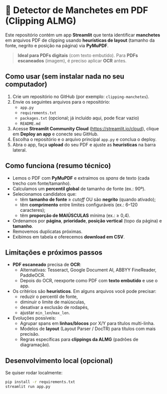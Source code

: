# 📰 Detector de Manchetes em PDF (Clipping ALMG)

Este repositório contém um app **Streamlit** que tenta identificar **manchetes** em arquivos PDF de clipping
usando **heurísticas de layout** (tamanho da fonte, negrito e posição na página) via **PyMuPDF**.

> **Ideal para PDFs digitais** (com texto embutido). Para **PDFs escaneados** (imagem), é preciso aplicar **OCR** antes.

## Como usar (sem instalar nada no seu computador)

1. Crie um repositório no GitHub (por exemplo: `clipping-manchetes`).
2. Envie os seguintes arquivos para o repositório:
   - `app.py`
   - `requirements.txt`
   - `packages.txt` (opcional; já incluído aqui, pode ficar vazio)
   - `README.md`
3. Acesse **Streamlit Community Cloud** (https://streamlit.io/cloud), clique em **Deploy an app** e conecte seu GitHub.
4. Escolha o repositório e o arquivo principal `app.py` e conclua o deploy.
5. Abra o app, faça **upload** do seu PDF e ajuste as **heurísticas** na barra lateral.

## Como funciona (resumo técnico)

- Lemos o PDF com **PyMuPDF** e extraímos os *spans* de texto (cada trecho com fonte/tamanho).
- Calculamos um **percentil global** de tamanho de fonte (ex.: 90º).
- Selecionamos candidatos que:
  - têm **tamanho de fonte** ≥ *cutoff* OU são **negrito** (quando ativado);
  - têm **comprimento** entre limites configuráveis (ex.: 6–120 caracteres);
  - têm **proporção de MAIÚSCULAS** mínima (ex.: ≥ 0,4).
- Ordenamos por **página**, **prioridade**, **posição vertical** (topo da página) e **tamanho**.
- Removemos duplicatas próximas.
- Exibimos em tabela e oferecemos **download em CSV**.

## Limitações e próximos passos

- **PDF escaneado** precisa de **OCR**:
  - Alternativas: Tesseract, Google Document AI, ABBYY FineReader, PaddleOCR.
  - Depois do OCR, reexporte como PDF com **texto embutido** e use o app.
- Os critérios são **heurísticos**. Em alguns arquivos você pode precisar:
  - reduzir o percentil de fonte,
  - diminuir o limite de maiúsculas,
  - desativar a exclusão de rodapés,
  - ajustar `min_len`/`max_len`.
- Evoluções possíveis:
  - Agrupar spans em **linhas/blocos** por X/Y para títulos multi-linha.
  - Modelos de **layout** (Layout Parser / DocTR) para títulos com mais precisão.
  - Regras específicas para **clippings da ALMG** (padrões de diagramação).

## Desenvolvimento local (opcional)

Se quiser rodar localmente:
```bash
pip install -r requirements.txt
streamlit run app.py
